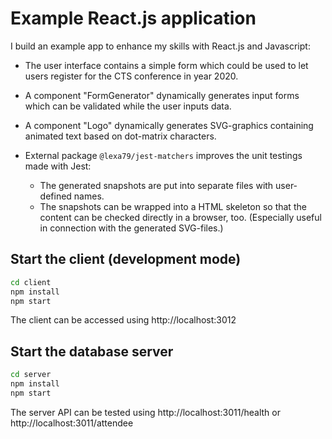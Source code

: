 # Example React.js application

I build an example app to enhance my skills with React.js and Javascript:

* The user interface contains a simple form which could be used to let users register for the CTS conference in year 2020.

* A component "FormGenerator" dynamically generates input forms which can be validated while the user inputs data.

* A component "Logo" dynamically generates SVG-graphics containing animated text based on dot-matrix characters.

* External package `@lexa79/jest-matchers` improves the unit testings made with Jest:
  * The generated snapshots are put into separate files with user-defined names.
  * The snapshots can be wrapped into a HTML skeleton so that the content can be checked directly in a browser, too.
    (Especially useful in connection with the generated SVG-files.)

## Start the client (development mode)

``` sh
cd client
npm install
npm start
```

The client can be accessed using http://localhost:3012

## Start the database server

``` sh
cd server
npm install
npm start
```

The server API can be tested using http://localhost:3011/health or http://localhost:3011/attendee

